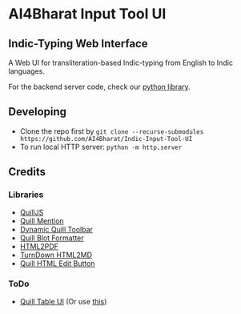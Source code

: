 # AI4Bharat Input Tool UI

## Indic-Typing Web Interface

A Web UI for transliteration-based Indic-typing from English to Indic languages.

For the backend server code, check our [python library](https://pypi.org/project/ai4bharat-transliteration/).

## Developing

- Clone the repo first by `git clone --recurse-submodules https://github.com/AI4Bharat/Indic-Input-Tool-UI`
- To run local HTTP server: `python -m http.server`

## Credits

### Libraries

- [QuillJS](https://quilljs.com/)
- [Quill Mention](https://github.com/AI4Bharat/quill-auto-complete)
- [Dynamic Quill Toolbar](https://github.com/T-vK/DynamicQuillTools)
- [Quill Blot Formatter](https://github.com/Fandom-OSS/quill-blot-formatter)
- [HTML2PDF](https://github.com/eKoopmans/html2pdf.js)
- [TurnDown HTML2MD](https://github.com/domchristie/turndown)
- [Quill HTML Edit Button](https://github.com/benwinding/quill-html-edit-button)

### ToDo

- [Quill Table UI](https://github.com/volser/quill-table-ui) (Or use [this](https://github.com/soccerloway/quill-better-table))
